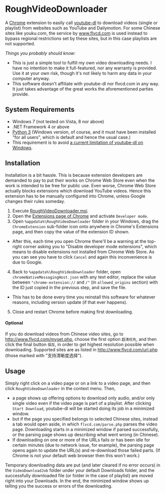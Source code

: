 ﻿# RoughVideoDownloader
A [Chrome](https://www.google.com/chrome/browser/desktop/index.html) extension to easily call [youtube-dl](http://rg3.github.io/youtube-dl/) to download videos (single or playlist) from websites such as YouTube and Dailymotion. For some Chinese sites like youku.com, the service by www.flvcd.com is used instead to bypass regional restrictions set by these sites, but in this case playlists are not supported.

*Things you probably should know:*

- This is just a simple tool to fulfill my own video downloading needs. I have no intention to make it full-featured, nor any warranty is provided. Use it at your own risk, though it's not likely to harm any data in your computer anyway.
- This software doesn't affiliate with youtube-dl nor flvcd.com in any way. It just takes advantage of the great works the aforementioned parties provide.

## System Requirements
- Windows 7 (not tested on Vista, 8 nor above)
- .NET Framework 4 or above
- [Python 3](https://www.python.org/) (Windows version, of course, and it must have been installed "for all users", which is default and hence the usual case.)
 - This requirement is to avoid [a current limitation of youtube-dl on Windows](https://github.com/rg3/youtube-dl/issues/5045).

## Installation
Installation is a bit hassle. This is because extension developers are demanded to pay to put their works on Chrome Web Store even when the work is intended to be free for public use. Even worse, Chrome Web Store actually blocks extensions which download YouTube videos. Hence this extension has to be manually configured into Chrome, unless Google changes their rules someday.

1. Execute [RoughVideoDownloader.msi](https://github.com/casinero/RoughVideoDownloader/raw/master/RoughVideoDownloader/Setup/Express/SingleImage/DiskImages/DISK1/RoughVideoDownloader.msi).
2. Open the [Extensions page of Chrome](chrome://extensions/) and activate `Developer mode`.
3. Open `%appdata%\RoughVideoDownloader` folder in your Windows, drag the `ChromeExtension` sub-folder icon onto anywhere in Chrome's Extensions page, and then copy the value of the extension ID shown.
 - After this, each time you open Chrome there'll be a warning at the top-right corner asking you to "Disable developer mode extensions", which means to disable extensions not installed from Chrome Web Store. As you can see you have to click `Cancel` and again this inconvenience is due to Google.
4. Back to `%appdata%\RoughVideoDownloader` folder, open `chromeNativeMessagingHost.json` with any text editor, replace the value between `"chrome-extension://` and `/"` (in `allowed_origins` section) with the ID just copied in the previous step, and save the file.
 - This has to be done every time you reinstall this software for whatever reasons, including version update (if that ever happens).
5. Close and restart Chrome before making first downloading.

#### Optional
If you do download videos from Chinese video sites, go to http://www.flvcd.com/myset.php, choose the first option `超清优先`, and then click the final button `保存`, in order to get highest resolution possible when downloading. Supported sites are as listed in http://www.flvcd.com/url.php (those marked with "支持清晰度选择").

## Usage
Simply right click on a video page or on a link to a video page, and then click `RoughVideoDownloader` in the context menu. Then,

- a page shows up offering options to download only audio, and/or only single video even if the video page is part of a playlist. After clicking `Start Download`, youtube-dl will be started doing its job in a minimized window.
- but if the page you specified belongs to selected Chinese sites, instead a tab would open aside, in which `flvcd.com/parse.php` parses the video page. Downloading starts in a minimized window if parsed successfully, or the parsing page shows up describing what went wrong (in Chinese).
 - If downloading on one or more of the URLs fails or has been idle for certain minutes (due to network issue, for example), the parsing page opens again to update the URL(s) and re-download those failed parts. (If Chrome is not your default web browser then this won't work.)

Temporary downloading data are put (and later cleared if no error occurs) in the `VideoDownloadJob` folder under your default Downloads folder, and the successfully downloaded file (or folder in the case of playlist) are moved right into your Downloads. In the end, the minimized window shows up telling you the success or errors of the downloading.
